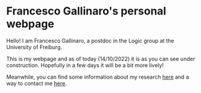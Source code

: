 <html>
<body>
<h1>Francesco Gallinaro's personal webpage</h1>
<p>Hello! I am Francesco Gallinaro, a postdoc in the Logic group at the University of Freiburg.</p>
<p>This is my webpage and as of today (14/10/2022) it is as you can see under construction. Hopefully in a few days it will be a bit more lively! </p>
<p>Meanwhile, you can find some information about my research <a href="https://fgallinaro.github.io/research">here</a> and a way to contact me <a href="https://fgallinaro.github.io/contact">here</a>.</p>
</body>
</html>
